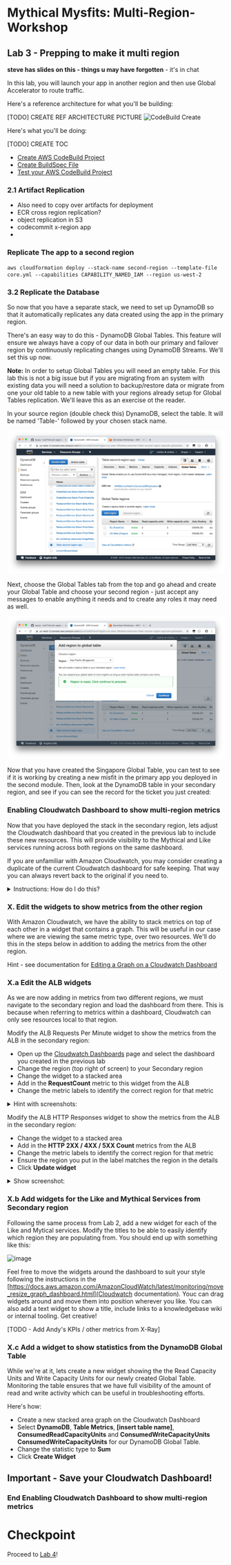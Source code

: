 # Mythical Mysfits: Multi-Region-Workshop

## Lab 3 - Prepping to make it multi region
**steve has slides on this - things u may have forgotten** - it's in chat

In this lab, you will launch your app in another region and then use Global Accelerator to route traffic. 

Here's a reference architecture for what you'll be building:

[TODO] CREATE REF ARCHITECTURE PICTURE
![CodeBuild Create](images/arch-codebuild.png)

Here's what you'll be doing:

[TODO] CREATE TOC
* [Create AWS CodeBuild Project](#create-aws-codebuild-project)
* [Create BuildSpec File](#create-buildspec-file)
* [Test your AWS CodeBuild Project](#test-your-aws-codebuild-project)

### 2.1 Artifact Replication
- Also need to copy over artifacts for deployment
- ECR cross region replication?
- object replication in S3
- codecommit x-region app
- 

### Replicate The app to a second region

    aws cloudformation deploy --stack-name second-region --template-file core.yml --capabilities CAPABILITY_NAMED_IAM --region us-west-2

### 3.2 Replicate the Database

So now that you have a separate stack, we need to set up DynamoDB so that it automatically replicates any data created using the app in the primary region.

There's an easy way to do this - DynamoDB Global Tables. This feature will ensure we always have a copy of our data in both our primary and failover region by continuously replicating changes using DynamoDB Streams. We'll set this up now.

**Note:** In order to setup Global Tables you will need an empty table. For this lab this is not a big issue but if you are migrating from an system with existing data you will need a solution to backup/restore data or migrate from one your old table to a new table with your regions already setup for Global Tables replication. We'll leave this as an exercise ot the reader.

In your source region (double check this) DynamoDB, select the table. It will be named 'Table-' followed by your chosen stack name.

![Configure DynamoDB with Global Tables](../images/03-ddb-global-tables-screen.png)

Next, choose the Global Tables tab from the top and go ahead and create your Global Table and choose your second region - just accept any messages to enable anything it needs and to create any roles it may need as well.

![Configure DynamoDB with Global Tables](../images/03-ddb-global-tables-config.png)

Now that you have created the Singapore Global Table, you can test to see if it is working by creating a new misfit in the primary app you deployed in the second module. Then, look at the DynamoDB table in your secondary region, and see if you can see the record for the ticket you just created:


### Enabling Cloudwatch Dashboard to show multi-region metrics

Now that you have deployed the stack in the secondary region, lets adjust the Cloudwatch dashboard that you created in the previous lab to include these new resources. This will provide visibility to the Mythical and Like services running across both regions on the same dashboard.

If you are unfamiliar with Amazon Cloudwatch, you may consider creating a duplicate of the current Cloudwatch dashboard for safe keeping. That way you can always revert back to the original if you need to.

<details>
    <summary>Instructions: How do I do this?</summary>
    
* Select the Cloudwatch dashboard you wish to duplicate
* Click **Actions** followed by **Save dashboard as...**
* Enter a name for the new dashboard - **BackupOfMyDashboard**
* Click **Save dashboard**

</details>





### X. Edit the widgets to show metrics from the other region

With Amazon Cloudwatch, we have the ability to stack metrics on top of each other in a widget that contains a graph. This will be useful in our case where we are viewing the same metric type, over two resources. We'll do this in the steps below in addition to adding the metrics from the other region.

Hint - see documentation for [Editing a Graph on a Cloudwatch Dashboard](https://docs.aws.amazon.com/AmazonCloudWatch/latest/monitoring/edit_graph_dashboard.html)

### X.a Edit the ALB widgets

As we are now adding in metrics from two different regions, we must navigate to the secondary region and load the dashboard from there. This is because when referring to metrics within a dashboard, Cloudwatch can only see resources local to that region.

Modify the ALB Requests Per Minute widget to show the metrics from the ALB in the secondary region:

* Open up the [Cloudwatch Dashboards](https://us-west-2.console.aws.amazon.com/cloudwatch/home?region=us-west-2#dashboards:) page and select the dashboard you created in the previous lab
* Change the region (top right of screen) to your Secondary region
* Change the widget to a stacked area
* Add in the **RequestCount** metric to this widget from the ALB
* Change the metric labels to identify the correct region for that metric

<details>
    <summary>Hint with screenshots:</summary>

* Hover over the widget and select Edit in the top right hand corner
![image](https://user-images.githubusercontent.com/23423809/69213104-03420380-0b18-11ea-8cff-e25b09c70fb5.png)
* Change the graph type from a Line to Stacked Area. Then select the All Metrics tab and add in the **requestcount** metric from the ALB
![image](https://user-images.githubusercontent.com/23423809/69213968-83696880-0b1a-11ea-9d71-18a2c1dbfd62.png)
* Select Graphed Metrics and change the label to match the region
![image](https://user-images.githubusercontent.com/23423809/69214232-2d48f500-0b1b-11ea-83a4-2ae1e7dfeade.png)
* Click **Update widget**
    </details>

Modify the ALB HTTP Responses widget to show the metrics from the ALB in the secondary region:

* Change the widget to a stacked area
* Add in the **HTTP 2XX / 4XX / 5XX Count** metrics from the ALB
* Change the metric labels to identify the correct region for that metric
* Ensure the region you put in the label matches the region in the details
* Click **Update widget**

<details>
<summary>Show screenshot:</summary>
    
![image](https://user-images.githubusercontent.com/23423809/69214680-7188c500-0b1c-11ea-8a81-cdb1d549dfb9.png)

</details>
    
    
### X.b Add widgets for the Like and Mythical Services from Secondary region

Following the same process from Lab 2, add a new widget for each of the Like and Mytical services. Modify the titles to be able to easily identify which region they are populating from. You should end up with something like this:

![image](https://user-images.githubusercontent.com/23423809/69214987-46eb3c00-0b1d-11ea-8317-94c55dad4af2.png)

Feel free to move the widgets around the dashboard to suit your style following the instructions in the [https://docs.aws.amazon.com/AmazonCloudWatch/latest/monitoring/move_resize_graph_dashboard.html](Cloudwatch documentation).
Youc can drag widgets around and move them into position wherever you like. You can also add a text widget to show a title, include links to a knowledgebase wiki or internal tooling. Get creative!

[TODO - Add Andy's KPIs / other metrics from X-Ray]

### X.c Add a widget to show statistics from the DynamoDB Global Table

While we're at it, lets create a new widget showing the the Read Capacity Units and Write Capacity Units for our newly created Global Table. Monitoring the table ensures that we have full visibility of the amount of read and write activity which can be useful in troubleshooting efforts. 

Here's how:

* Create a new stacked area graph on the Cloudwatch Dashboard
* Select **DynamoDB**, **Table Metrics**, **[insert table name]**, **ConsumedReadCapacityUnits** and **ConsumedWriteCapacityUnits**
**ConsumedWriteCapacityUnits** for our DynamoDB Global Table.
* Change the statistic type to **Sum**
* Click **Create Widget**

## Important - Save your Cloudwatch Dashboard! ##

### End Enabling Cloudwatch Dashboard to show multi-region metrics



# Checkpoint 

Proceed to [Lab 4](../lab-4-globalacc)!
